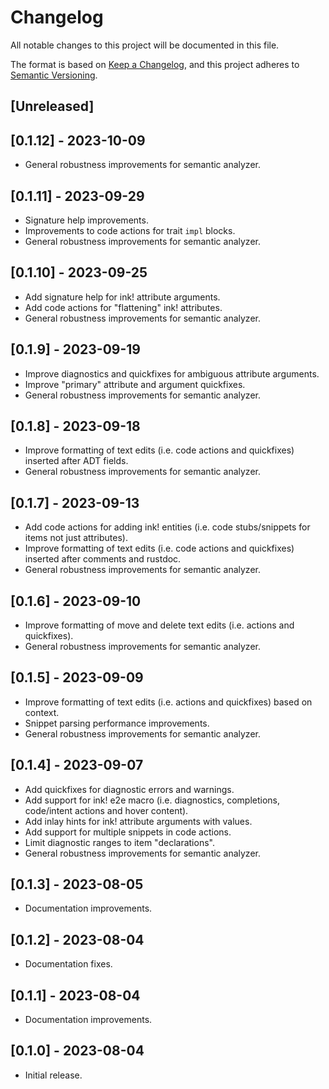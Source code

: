 # Changelog

All notable changes to this project will be documented in this file.

The format is based on [Keep a Changelog](https://keepachangelog.com/en/1.0.0/),
and this project adheres to [Semantic Versioning](https://semver.org/spec/v2.0.0.html).

## [Unreleased]

## [0.1.12] - 2023-10-09

- General robustness improvements for semantic analyzer.

## [0.1.11] - 2023-09-29

- Signature help improvements.
- Improvements to code actions for trait `impl` blocks.
- General robustness improvements for semantic analyzer.

## [0.1.10] - 2023-09-25

- Add signature help for ink! attribute arguments.
- Add code actions for "flattening" ink! attributes.
- General robustness improvements for semantic analyzer.

## [0.1.9] - 2023-09-19

- Improve diagnostics and quickfixes for ambiguous attribute arguments.
- Improve "primary" attribute and argument quickfixes.
- General robustness improvements for semantic analyzer.

## [0.1.8] - 2023-09-18

- Improve formatting of text edits (i.e. code actions and quickfixes) inserted after ADT fields.
- General robustness improvements for semantic analyzer.

## [0.1.7] - 2023-09-13

- Add code actions for adding ink! entities (i.e. code stubs/snippets for items not just attributes).
- Improve formatting of text edits (i.e. code actions and quickfixes) inserted after comments and rustdoc.
- General robustness improvements for semantic analyzer.

## [0.1.6] - 2023-09-10

- Improve formatting of move and delete text edits (i.e. actions and quickfixes).
- General robustness improvements for semantic analyzer.

## [0.1.5] - 2023-09-09

- Improve formatting of text edits (i.e. actions and quickfixes) based on context.
- Snippet parsing performance improvements.
- General robustness improvements for semantic analyzer.

## [0.1.4] - 2023-09-07

- Add quickfixes for diagnostic errors and warnings.
- Add support for ink! e2e macro (i.e. diagnostics, completions, code/intent actions and hover content).
- Add inlay hints for ink! attribute arguments with values.
- Add support for multiple snippets in code actions.
- Limit diagnostic ranges to item "declarations".
- General robustness improvements for semantic analyzer.

## [0.1.3] - 2023-08-05

- Documentation improvements.

## [0.1.2] - 2023-08-04

- Documentation fixes.

## [0.1.1] - 2023-08-04

- Documentation improvements.

## [0.1.0] - 2023-08-04

- Initial release.
